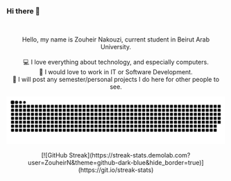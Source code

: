 ### Hi there 👋

<br>
<p align="center">
  Hello, my name is Zouheir Nakouzi, current student in Beirut Arab University.
  <br>
  <br>
  💻 I love everything about technology, and especially computers.
  <br>
  💼 I would love to work in IT or Software Development.
  <br>
  💾 I will post any semester/personal projects I do here for other people to see.
</p>

![snake gif](https://github.com/ZouheirN/ZouheirN/blob/output/github-contribution-grid-snake.svg)

<p align="center"> 
  <img align="left" ![GitHub Stats](https://github-readme-stats.vercel.app/api?username=ZouheirN&theme=github_dark&hide_border=true)>
  [![GitHub Streak](https://streak-stats.demolab.com?user=ZouheirN&theme=github-dark-blue&hide_border=true)](https://git.io/streak-stats)
</p>
